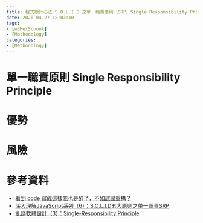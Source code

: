 ```yaml
---
title: 程式設計心法 S.O.L.I.D 之單一職責原則（SRP，Single Responsibility Principle）
date: 2020-04-27 18:03:10
tags:
- [w3HexSchool]
- [Methodology]
categories:
- [Methodology]
---
```


# 單一職責原則 Single Responsibility Principle


# 優勢


# 風險

<!--more-->



# 參考資料

- [看到 code 寫成這樣我也是醉了，不如試試重構？](https://ithelp.ithome.com.tw/users/20102562/ironman/1338)
- [深入理解JavaScript系列（6）：S.O.L.I.D五大原则之单一职责SRP](https://www.cnblogs.com/tomxu/archive/2012/01/06/2305513.html)
- [亂談軟體設計（3）：Single-Responsibility Principle](http://teddy-chen-tw.blogspot.com/2011/12/3.html)